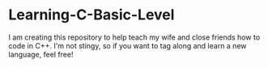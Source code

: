 # Learning-C-Basic-Level
I am creating this repository to help teach my wife and close friends how to code in C++. I'm not stingy, so if you want to tag along and learn a new language, feel free!
